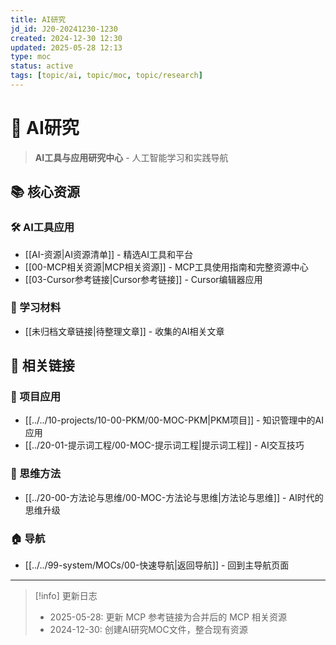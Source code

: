```yaml
---
title: AI研究
jd_id: J20-20241230-1230
created: 2024-12-30 12:30
updated: 2025-05-28 12:13
type: moc
status: active
tags: [topic/ai, topic/moc, topic/research]
---
```


# 🤖 AI研究

> **AI工具与应用研究中心** - 人工智能学习和实践导航

## 📚 核心资源

### 🛠️ AI工具应用
- [[AI-资源|AI资源清单]] - 精选AI工具和平台
- [[00-MCP相关资源|MCP相关资源]] - MCP工具使用指南和完整资源中心
- [[03-Cursor参考链接|Cursor参考链接]] - Cursor编辑器应用

### 📖 学习材料
- [[未归档文章链接|待整理文章]] - 收集的AI相关文章

## 🔗 相关链接

### 📝 项目应用
- [[../../10-projects/10-00-PKM/00-MOC-PKM|PKM项目]] - 知识管理中的AI应用
- [[../20-01-提示词工程/00-MOC-提示词工程|提示词工程]] - AI交互技巧

### 🧠 思维方法
- [[../20-00-方法论与思维/00-MOC-方法论与思维|方法论与思维]] - AI时代的思维升级

### 🏠 导航
- [[../../99-system/MOCs/00-快速导航|返回导航]] - 回到主导航页面

---

> [!info] 更新日志
> - 2025-05-28: 更新 MCP 参考链接为合并后的 MCP 相关资源
> - 2024-12-30: 创建AI研究MOC文件，整合现有资源